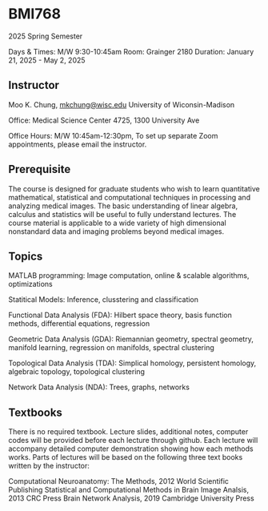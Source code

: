 # BMI768

2025 Spring Semester

Days & Times: M/W 9:30-10:45am 
Room: Grainger 2180
Duration: January 21, 2025 - May 2, 2025


## Instructor
Moo K. Chung, mkchung@wisc.edu
University of Wiconsin-Madison

Office: Medical Science Center 4725, 1300 University Ave

Office Hours: M/W 10:45am-12:30pm, To set up separate Zoom appointments, please email the instructor. 


## Prerequisite
The course is designed for graduate students who wish to learn quantitative mathematical, statistical and computational techniques in processing and analyzing medical images. The basic understanding of linear algebra, calculus and statistics will be useful to fully understand lectures. The course material is applicable to a wide variety of high dimensional nonstandard data and imaging problems beyond medical images. 



## Topics

MATLAB programming: Image computation, online & scalable algorithms, optimizations

Statitical Models: Inference, clusstering and classification

Functional Data Analysis (FDA): Hilbert space theory, basis function methods, differential equations, regression

Geometric Data Analysis (GDA): Riemannian geometry, spectral geometry, manifold learning, regression on manifolds, spectral clustering

Topological Data Analysis (TDA): Simplical homology, persistent homology, algebraic topology, topological clustering

Network Data Analysis (NDA): Trees, graphs, networks


## Textbooks

There is no required textbook. Lecture slides, additional notes, computer codes will be provided before each lecture through github. Each lecture will accompany detailed computer demonstration showing how each methods works. Parts of lectures will be based on the following three text books written by the instructor:

Computational Neuroanatomy: The Methods, 2012 World Scientific Publishing
Statistical and Computational Methods in Brain Image Analsis, 2013 CRC Press
Brain Network Analysis, 2019 Cambridge University Press
